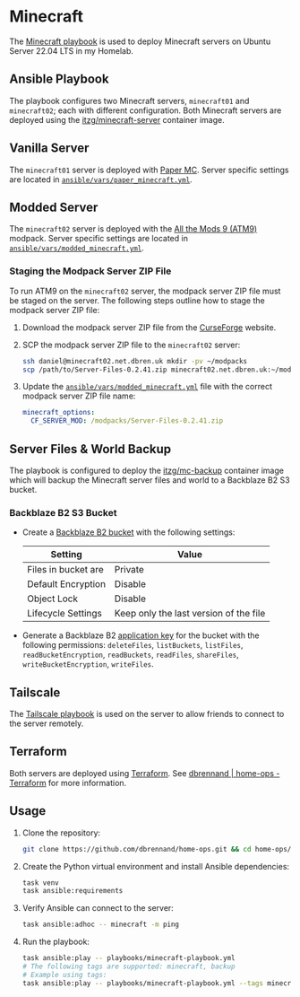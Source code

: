 # Minecraft

The [Minecraft playbook](https://github.com/dbrennand/home-ops/blob/dev/ansible/playbooks/minecraft-playbook.yml) is used to deploy Minecraft servers on Ubuntu Server 22.04 LTS in my Homelab.

## Ansible Playbook

The playbook configures two Minecraft servers, `minecraft01` and `minecraft02`; each with different configuration. Both Minecraft servers are deployed using the [itzg/minecraft-server](https://github.com/itzg/docker-minecraft-server) container image.

## Vanilla Server

The `minecraft01` server is deployed with [Paper MC](https://papermc.io/). Server specific settings are located in [`ansible/vars/paper_minecraft.yml`](https://github.com/dbrennand/home-ops/blob/dev/ansible/vars/paper_minecraft.yml).

## Modded Server

The `minecraft02` server is deployed with the [All the Mods 9 (ATM9)](https://www.curseforge.com/minecraft/modpacks/all-the-mods-9) modpack. Server specific settings are located in [`ansible/vars/modded_minecraft.yml`](https://github.com/dbrennand/home-ops/blob/dev/ansible/vars/modded_minecraft.yml).

### Staging the Modpack Server ZIP File

To run ATM9 on the `minecraft02` server, the modpack server ZIP file must be staged on the server. The following steps outline how to stage the modpack server ZIP file:

1. Download the modpack server ZIP file from the [CurseForge](https://www.curseforge.com/minecraft/modpacks/all-the-mods-9/files/5125809/additional-files) website.

2. SCP the modpack server ZIP file to the `minecraft02` server:

    ```bash
    ssh daniel@minecraft02.net.dbren.uk mkdir -pv ~/modpacks
    scp /path/to/Server-Files-0.2.41.zip minecraft02.net.dbren.uk:~/modpacks/
    ```

3. Update the [`ansible/vars/modded_minecraft.yml`](https://github.com/dbrennand/home-ops/blob/dev/ansible/vars/modded_minecraft.yml) file with the correct modpack server ZIP file name:

    ```yaml
    minecraft_options:
      CF_SERVER_MOD: /modpacks/Server-Files-0.2.41.zip
    ```

## Server Files & World Backup

The playbook is configured to deploy the [itzg/mc-backup](https://github.com/itzg/docker-mc-backup) container image which will backup the Minecraft server files and world to a Backblaze B2 S3 bucket.

### Backblaze B2 S3 Bucket

- Create a [Backblaze B2 bucket](https://help.backblaze.com/hc/en-us/articles/1260803542610-Creating-a-B2-Bucket-using-the-Web-UI) with the following settings:

  | Setting             | Value                                  |
  | ------------------- | -------------------------------------- |
  | Files in bucket are | Private                                |
  | Default Encryption  | Disable                                |
  | Object Lock         | Disable                                |
  | Lifecycle Settings  | Keep only the last version of the file |

- Generate a Backblaze B2 [application key](https://secure.backblaze.com/app_keys.htm) for the bucket with the following permissions: `deleteFiles`, `listBuckets`, `listFiles`, `readBucketEncryption`, `readBuckets`, `readFiles`, `shareFiles`, `writeBucketEncryption`, `writeFiles`.

## Tailscale

The [Tailscale playbook](https://homeops.danielbrennand.com/ansible/tailscale/) is used on the server to allow friends to connect to the server remotely.

## Terraform

Both servers are deployed using [Terraform](https://www.terraform.io/). See [dbrennand | home-ops - Terraform](https://homeops.danielbrennand.com/infrastructure/terraform/) for more information.

## Usage

1. Clone the repository:

    ```bash
    git clone https://github.com/dbrennand/home-ops.git && cd home-ops/ansible
    ```

2. Create the Python virtual environment and install Ansible dependencies:

    ```bash
    task venv
    task ansible:requirements
    ```

3. Verify Ansible can connect to the server:

    ```bash
    task ansible:adhoc -- minecraft -m ping
    ```

4. Run the playbook:

    ```bash
    task ansible:play -- playbooks/minecraft-playbook.yml
    # The following tags are supported: minecraft, backup
    # Example using tags:
    task ansible:play -- playbooks/minecraft-playbook.yml --tags minecraft
    ```
